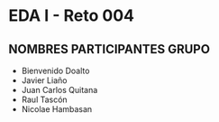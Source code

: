 # EDA I - Reto 004

## NOMBRES PARTICIPANTES GRUPO
- Bienvenido Doalto
- Javier Liaño
- Juan Carlos Quitana
- Raul Tascón
- Nicolae Hambasan
